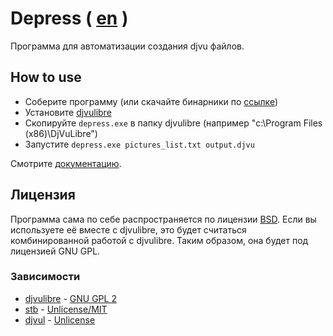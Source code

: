 # Depress ( [en](README.md) )

Программа для автоматизации создания djvu файлов.

## How to use

* Соберите программу (или скачайте бинарники по [ссылке](https://github.com/plzombie/depress/releases))
* Установите [djvulibre](https://sourceforge.net/projects/djvu/files/)
* Скопируйте `depress.exe` в папку djvulibre (например "c:\Program Files (x86)\DjVuLibre\")
* Запустите `depress.exe pictures_list.txt output.djvu`

Смотрите [документацию](doc/DEPRESS.md).

## Лицензия

Программа сама по себе распространяется по лицензии [BSD](https://github.com/plzombie/depress/blob/master/LICENSE). Если вы используете её вместе с djvulibre, это будет считаться комбинированной работой с djvulibre. Таким образом, она будет под лицензией GNU GPL.

### Зависимости

* [djvulibre](https://djvu.sourceforge.net/) - [GNU GPL 2](https://opensource.org/licenses/GPL-2.0)
* [stb](https://github.com/nothings/stb) - [Unlicense/MIT](https://github.com/nothings/stb/blob/master/LICENSE)
* [djvul](https://github.com/ImageProcessing-ElectronicPublications/stb-image-djvul) - [Unlicense](https://github.com/ImageProcessing-ElectronicPublications/stb-image-djvul/blob/main/LICENSE)
